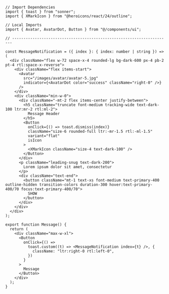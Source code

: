 ﻿```tsx
// Import Dependencies
import { toast } from "sonner";
import { XMarkIcon } from "@heroicons/react/24/outline";

// Local Imports
import { Avatar, AvatarDot, Button } from "@/components/ui";

// ----------------------------------------------------------------------

const MessageNotification = ({ index }: { index: number | string }) => (
  <div className="flex w-72 space-x-4 rounded-lg bg-dark-600 px-4 pb-2 pt-4 rtl:space-x-reverse">
    <div className="flex items-start">
      <Avatar
        src="/images/avatar/avatar-5.jpg"
        indicator={<AvatarDot color="success" className="right-0" />}
      />
    </div>
    <div className="min-w-0">
      <div className="-mt-2 flex items-center justify-between">
        <h5 className="truncate font-medium tracking-wide text-dark-100 ltr:mr-2 rtl:ml-2">
          Message Header
        </h5>
        <Button
          onClick={() => toast.dismiss(index)}
          className="size-6 rounded-full ltr:-mr-1.5 rtl:-ml-1.5"
          variant="flat"
          isIcon
        >
          <XMarkIcon className="size-4 text-dark-100" />
        </Button>
      </div>
      <p className="leading-snug text-dark-200">
        Lorem ipsum dolor sit amet, consectetur
      </p>
      <div className="text-end">
        <button className="mt-1 text-xs font-medium text-primary-400 outline-hidden transition-colors duration-300 hover:text-primary-400/70 focus:text-primary-400/70">
          SHOW
        </button>
      </div>
    </div>
  </div>
);

export function Message() {
  return (
    <div className="max-w-xl">
      <Button
        onClick={() =>
          toast.custom((t) => <MessageNotification index={t} />, {
            className: "ltr:right-0 rtl:left-0",
          })
        }
      >
        Message
      </Button>
    </div>
  );
}

```

